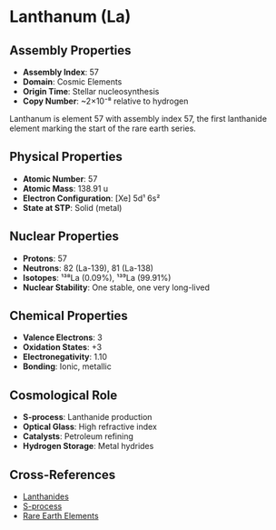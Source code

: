 # Lanthanum (La)

## Assembly Properties
- **Assembly Index**: 57
- **Domain**: Cosmic Elements
- **Origin Time**: Stellar nucleosynthesis
- **Copy Number**: ~2×10⁻⁸ relative to hydrogen

Lanthanum is element 57 with assembly index 57, the first lanthanide element marking the start of the rare earth series.

## Physical Properties
- **Atomic Number**: 57
- **Atomic Mass**: 138.91 u
- **Electron Configuration**: [Xe] 5d¹ 6s²
- **State at STP**: Solid (metal)

## Nuclear Properties
- **Protons**: 57
- **Neutrons**: 82 (La-139), 81 (La-138)
- **Isotopes**: ¹³⁸La (0.09%), ¹³⁹La (99.91%)
- **Nuclear Stability**: One stable, one very long-lived

## Chemical Properties
- **Valence Electrons**: 3
- **Oxidation States**: +3
- **Electronegativity**: 1.10
- **Bonding**: Ionic, metallic

## Cosmological Role
- **S-process**: Lanthanide production
- **Optical Glass**: High refractive index
- **Catalysts**: Petroleum refining
- **Hydrogen Storage**: Metal hydrides

## Cross-References
- [Lanthanides](/domains/cosmic/elements/lanthanides.md)
- [S-process](/domains/cosmic/processes/s_process.md)
- [Rare Earth Elements](/domains/cosmic/elements/rare_earths.md)